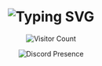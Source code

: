 <h1 align="center">
  <img src="https://readme-typing-svg.demolab.com?font=Fira+Code&size=28&pause=1000&center=true&vCenter=true&width=600&lines=Hello+there!;Welcome+to+my+GitHub+page;I'm+Rehuel" alt="Typing SVG" />
</h1>

<p align="center">
  <img src="https://komarev.com/ghpvc/?username=qwertikal&label=Visitors&color=blue&style=flat-square" alt="Visitor Count" />
</p>

<p align="center">
  <img src="https://lanyard.cnrad.dev/api/984159948516782080" alt="Discord Presence" />
</p>
